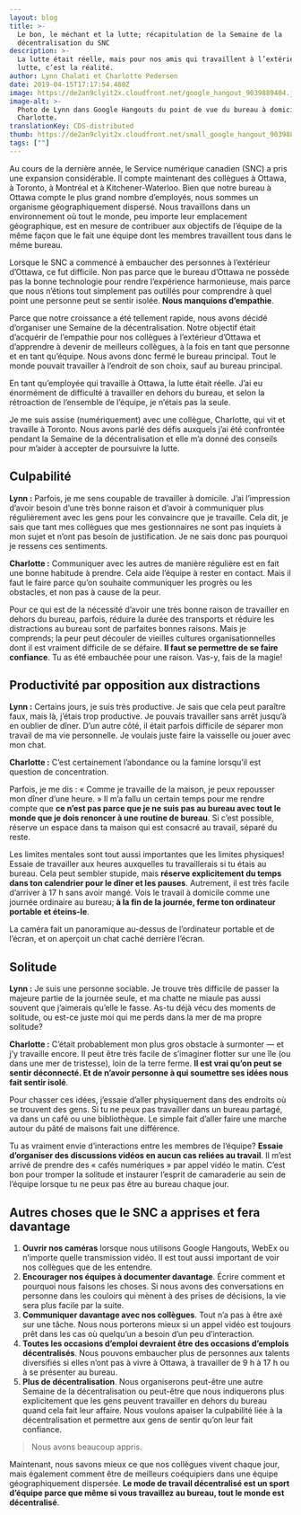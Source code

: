 ```yaml
---
layout: blog
title: >-
  Le bon, le méchant et la lutte; récapitulation de la Semaine de la
  décentralisation du SNC
description: >-
  La lutte était réelle, mais pour nos amis qui travaillent à l’extérieur, la
  lutte, c’est la réalité.
author: Lynn Chalati et Charlotte Pedersen
date: 2019-04-15T17:17:54.480Z
image: https://de2an9clyit2x.cloudfront.net/google_hangout_9039889404.jpg
image-alt: >-
  Photo de Lynn dans Google Hangouts du point de vue du bureau à domicile de
  Charlotte.
translationKey: CDS-distributed
thumb: https://de2an9clyit2x.cloudfront.net/small_google_hangout_9039889404.jpg
tags: [""]
---
```

Au cours de la dernière année, le Service numérique canadien (SNC) a pris une expansion considérable. Il compte maintenant des collègues à Ottawa, à Toronto, à Montréal et à Kitchener-Waterloo. Bien que notre bureau à Ottawa compte le plus grand nombre d’employés, nous sommes un organisme géographiquement dispersé. Nous travaillons dans un environnement où tout le monde, peu importe leur emplacement géographique, est en mesure de contribuer aux objectifs de l’équipe de la même façon que le fait une équipe dont les membres travaillent tous dans le même bureau.

Lorsque le SNC a commencé à embaucher des personnes à l’extérieur d’Ottawa, ce fut difficile. Non pas parce que le bureau d’Ottawa ne possède pas la bonne technologie pour rendre l’expérience harmonieuse, mais parce que nous n’étions tout simplement pas outillés pour comprendre à quel point une personne peut se sentir isolée. **Nous manquions d’empathie**.

Parce que notre croissance a été tellement rapide, nous avons décidé d’organiser une Semaine de la décentralisation. Notre objectif était d’acquérir de l’empathie pour nos collègues à l’extérieur d’Ottawa et d’apprendre à devenir de meilleurs collègues, à la fois en tant que personne et en tant qu’équipe. Nous avons donc fermé le bureau principal. Tout le monde pouvait travailler à l’endroit de son choix, sauf au bureau principal.

En tant qu’employée qui travaille à Ottawa, la lutte était réelle. J’ai eu énormément de difficulté à travailler en dehors du bureau, et selon la rétroaction de l’ensemble de l’équipe, je n’étais pas la seule.

Je me suis assise (numériquement) avec une collègue, Charlotte, qui vit et travaille à Toronto. Nous avons parlé des défis auxquels j’ai été confrontée pendant la Semaine de la décentralisation et elle m’a donné des conseils pour m’aider à accepter de poursuivre la lutte.

## Culpabilité
**Lynn :** Parfois, je me sens coupable de travailler à domicile. J’ai l’impression d’avoir besoin d’une très bonne raison et d’avoir à communiquer plus régulièrement avec les gens pour les convaincre que je travaille. Cela dit, je sais que tant mes collègues que mes gestionnaires ne sont pas inquiets à mon sujet et n’ont pas besoin de justification. Je ne sais donc pas pourquoi je ressens ces sentiments.

**Charlotte :** Communiquer avec les autres de manière régulière est en fait une bonne habitude à prendre. Cela aide l’équipe à rester en contact. Mais il faut le faire parce qu’on souhaite communiquer les progrès ou les obstacles, et non pas à cause de la peur.

Pour ce qui est de la nécessité d’avoir une très bonne raison de travailler en dehors du bureau, parfois, réduire la durée des transports et réduire les distractions au bureau sont de parfaites bonnes raisons. Mais je comprends; la peur peut découler de vieilles cultures organisationnelles dont il est vraiment difficile de se défaire. **Il faut se permettre de se faire confiance**. Tu as été embauchée pour une raison. Vas-y, fais de la magie!

## Productivité par opposition aux distractions
**Lynn :** Certains jours, je suis très productive. Je sais que cela peut paraître faux, mais là, j’étais trop productive. Je pouvais travailler sans arrêt jusqu’à en oublier de dîner. D’un autre côté, il était parfois difficile de séparer mon travail de ma vie personnelle. Je voulais juste faire la vaisselle ou jouer avec mon chat.

**Charlotte :** C’est certainement l’abondance ou la famine lorsqu’il est question de concentration.

Parfois, je me dis : « Comme je travaille de la maison, je peux repousser mon dîner d’une heure. » Il m’a fallu un certain temps pour me rendre compte que **ce n’est pas parce que je ne suis pas au bureau avec tout le monde que je dois renoncer à une routine de bureau**. Si c’est possible, réserve un espace dans ta maison qui est consacré au travail, séparé du reste.

Les limites mentales sont tout aussi importantes que les limites physiques! Essaie de travailler aux heures auxquelles tu travaillerais si tu étais au bureau. Cela peut sembler stupide, mais **réserve explicitement du temps dans ton calendrier pour le dîner et les pauses**. Autrement, il est très facile d’arriver à 17 h sans avoir mangé. Vois le travail à domicile comme une journée ordinaire au bureau; **à la fin de la journée, ferme ton ordinateur portable et éteins-le**.

La caméra fait un panoramique au-dessus de l’ordinateur portable et de l’écran, et on aperçoit un chat caché derrière l’écran.

## Solitude
**Lynn :** Je suis une personne sociable. Je trouve très difficile de passer la majeure partie de la journée seule, et ma chatte ne miaule pas aussi souvent que j’aimerais qu’elle le fasse. As-tu déjà vécu des moments de solitude, ou est-ce juste moi qui me perds dans la mer de ma propre solitude?

**Charlotte :** C’était probablement mon plus gros obstacle à surmonter — et j’y travaille encore. Il peut être très facile de s’imaginer flotter sur une île (ou dans une mer de tristesse), loin de la terre ferme. **Il est vrai qu’on peut se sentir déconnecté. Et de n’avoir personne à qui soumettre ses idées nous fait sentir isolé**.

Pour chasser ces idées, j’essaie d’aller physiquement dans des endroits où se trouvent des gens. Si tu ne peux pas travailler dans un bureau partagé, va dans un café ou une bibliothèque. Le simple fait d’aller faire une marche autour du pâté de maisons fait une différence.

Tu as vraiment envie d’interactions entre les membres de l’équipe? **Essaie d’organiser des discussions vidéos en aucun cas reliées au travail**. Il m’est arrivé de prendre des « cafés numériques » par appel vidéo le matin. C’est bon pour tromper la solitude et instaurer l’esprit de camaraderie au sein de l’équipe lorsque tu ne peux pas être au bureau chaque jour.

## Autres choses que le SNC a apprises et fera davantage
1. **Ouvrir nos caméras** lorsque nous utilisons Google Hangouts, WebEx ou n’importe quelle transmission vidéo. Il est tout aussi important de voir nos collègues que de les entendre.
2. **Encourager nos équipes à documenter davantage**. Écrire comment et pourquoi nous faisons les choses. Si nous avons des conversations en personne dans les couloirs qui mènent à des prises de décisions, la vie sera plus facile par la suite.
3. **Communiquer davantage avec nos collègues**. Tout n’a pas à être axé sur une tâche. Nous nous porterons mieux si un appel vidéo est toujours prêt dans les cas où quelqu’un a besoin d’un peu d’interaction.
4. **Toutes les occasions d’emploi devraient être des occasions d’emplois décentralisés**. Nous pouvons embaucher plus de personnes aux talents diversifiés si elles n’ont pas à vivre à Ottawa, à travailler de 9 h à 17 h ou à se présenter au bureau.
5. **Plus de décentralisation**. Nous organiserons peut-être une autre Semaine de la décentralisation ou peut-être que nous indiquerons plus explicitement que les gens peuvent travailler en dehors du bureau quand cela fait leur affaire. Nous voulons apaiser la culpabilité liée à la décentralisation et permettre aux gens de sentir qu’on leur fait confiance.

> Nous avons beaucoup appris.

Maintenant, nous savons mieux ce que nos collègues vivent chaque jour, mais également comment être de meilleurs coéquipiers dans une équipe géographiquement dispersée. **Le mode de travail décentralisé est un sport d’équipe parce que même si vous travaillez au bureau, tout le monde est décentralisé**.

